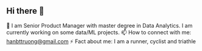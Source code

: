 ## Hi there 👋
🔭 I am Senior Product Manager with master degree in Data Analytics. I am currently working on some data/ML projects.
📫 How to connect with me: hanbttruong@gmail.com
⚡ Fact about me: I am a runner, cyclist and triathle
<!--
**hanbtruong/hanbtruong** is a ✨ _special_ ✨ repository because its `README.md` (this file) appears on your GitHub profile.

Here are some ideas to get you started:

- 🔭 I’m currently working on ...
- 🌱 I’m currently learning ...
- 👯 I’m looking to collaborate on ...
- 🤔 I’m looking for help with ...
- 💬 Ask me about ...
- 📫 How to reach me: ...
- 😄 Pronouns: ...
- ⚡ Fun fact: ...
-->
